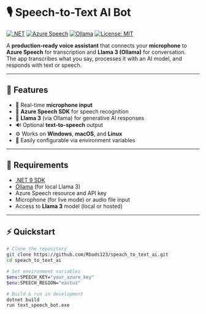 # 🎙️ Speech-to-Text AI Bot

[![.NET](https://img.shields.io/badge/.NET-9.0-blue?logo=dotnet)](https://dotnet.microsoft.com/)
[![Azure Speech](https://img.shields.io/badge/Azure-Speech_Services-0078D4?logo=microsoftazure&logoColor=white)](https://azure.microsoft.com/en-us/products/ai-services/speech/)
[![Ollama](https://img.shields.io/badge/Powered_by-Ollama-4D4D4D?logo=ollama&logoColor=white)](https://ollama.com)
[![License: MIT](https://img.shields.io/badge/License-MIT-green.svg)](LICENSE)

A **production-ready voice assistant** that connects your **microphone** to **Azure Speech** for transcription and **Llama 3 (Ollama)** for conversation.  
The app transcribes what you say, processes it with an AI model, and responds with text or speech.

---

## 🚀 Features

- 🎤 Real-time **microphone input**
- 🧠 **Azure Speech SDK** for speech recognition
- 🤖 **Llama 3** (via Ollama) for generative AI responses
- 🔊 Optional **text-to-speech** output
- ⚙️ Works on **Windows**, **macOS**, and **Linux**
- 🧩 Easily configurable via environment variables

---

## 🧰 Requirements

- [.NET 9 SDK](https://dotnet.microsoft.com/download/dotnet/9.0)
- [Ollama](https://ollama.com/docs) (for local Llama 3)
- Azure Speech resource and API key
- Microphone (for live mode) or audio file input
- Access to **Llama 3** model (local or hosted)

---

## ⚡ Quickstart

```bash
# Clone the repository
git clone https://github.com/Rbuds123/speach_to_text_ai.git
cd speach_to_text_ai

# Set environment variables
$env:SPEECH_KEY="your_azure_key"
$env:SPEECH_REGION="eastus"

# Build & run in development
dotnet build
run text_speech_bot.exe
